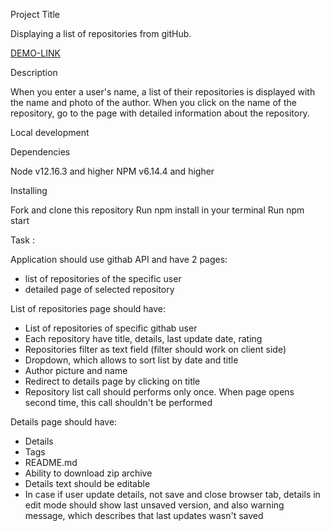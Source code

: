 Project Title

Displaying a list of repositories from gitHub.

[DEMO-LINK](https://bogdan-kotsupey.github.io/git-api/)

Description

When you enter a user's name, a list of their repositories is displayed with the name and photo of the author. 
When you click on the name of the repository, go to the page with detailed information about the repository.

Local development

Dependencies

Node v12.16.3 and higher
NPM v6.14.4 and higher

Installing

Fork and clone this repository
Run npm install in your terminal
Run npm start


Task : 

Application should use githab API and have 2 pages:
- list of repositories of the specific user
- detailed page of selected repository

List of repositories page should have:
- List of repositories of specific githab user
- Each repository have title, details, last update date, rating
- Repositories filter as text field (filter should work on client side)
- Dropdown, which allows to sort list by date and title
- Author picture and name
- Redirect to details page by clicking on title
- Repository list call should performs only once. When page opens second time, this call shouldn't be performed

Details page should have:
- Details
- Tags
- README.md
- Ability to download zip archive
- Details text should be editable
- In case if user update details, not save and close browser tab, details in edit mode should show last unsaved version, and also warning message, which describes that last updates wasn't saved
